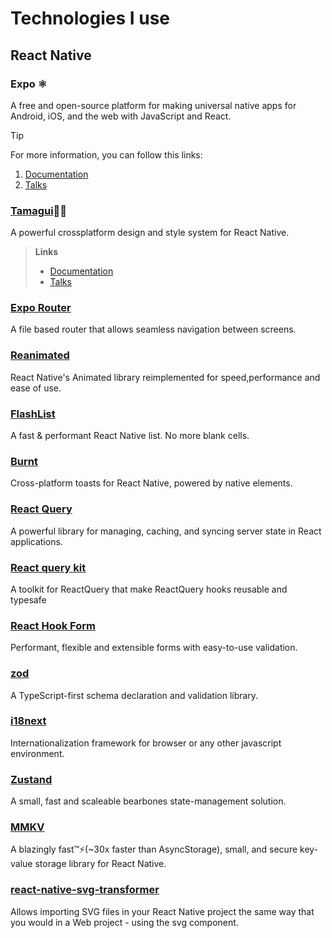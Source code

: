 # Technologies I use

## React Native

### Expo ⚛️

A free and open-source platform for making universal native apps for Android, iOS, and the web with JavaScript and React.

> [!TIP]
> For more information, you can follow this links:
>
> 1. [Documentation](https://docs.expo.dev/)
> 2. [Talks](https://docs.expo.dev/additional-resources/#talks)

### [Tamagui](https://tamagui.dev/)💅🏾

A powerful crossplatform design and style system for React Native.

> **Links**
>
>- [Documentation](https://docs.expo.dev/)
>- [Talks](https://docs.expo.dev/additional-resources/#talks)

### [Expo Router](https://docs.expo.dev/router/introduction/)

 A file based router that allows seamless navigation between screens.

### [Reanimated](https://docs.swmansion.com/react-native-reanimated/docs/)

React Native's Animated library reimplemented for speed,performance and ease of use.

### [FlashList](https://shopify.github.io/flash-list/docs/)

A fast & performant React Native list. No more blank cells.

### [Burnt](https://github.com/nandorojo/burnt)

Cross-platform toasts for React Native, powered by native elements.

### [React Query](https://tanstack.com/query/latest/docs/framework/react/overview)

A powerful library for managing, caching, and syncing server state in React applications.

### [React query kit](https://github.com/HuolalaTech/react-query-kit)

A toolkit for ReactQuery that make ReactQuery hooks reusable and typesafe

### [React Hook Form](https://react-hook-form.com/)

Performant, flexible and extensible forms with easy-to-use validation.

### [zod](https://zodjs.netlify.app/)

A TypeScript-first schema declaration and validation library.

### [i18next](https://www.i18next.com/)

Internationalization framework for browser or any other javascript environment.

### [Zustand](https://docs.pmnd.rs/zustand/getting-started/introduction)

A small, fast and scaleable bearbones state-management solution.

### [MMKV](https://github.com/mrousavy/react-native-mmkv)

A blazingly fast™️⚡(~30x faster than AsyncStorage), small, and secure key-value storage library for React Native.

### [react-native-svg-transformer](https://github.com/kristerkari/react-native-svg-transformer)

Allows importing SVG files in your React Native project the same way that you would in a Web project - using the svg component.
